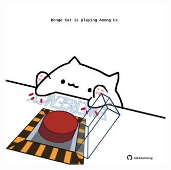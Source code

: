 <!-- built at 01/06/2025, 21:00:32 UTC -->
<p align="center">
  <img width="500" height="500" src="./ReadmeImage.svg">
</p>
